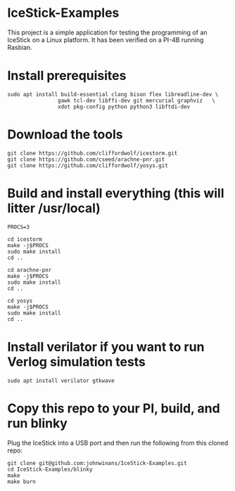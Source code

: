 # IceStick-Examples

This project is a simple application for testing the programming of 
an IceStick on a Linux platform.  It has been verified on a 
PI-4B running Rasbian.

# Install prerequisites

    sudo apt install build-essential clang bison flex libreadline-dev \
                    gawk tcl-dev libffi-dev git mercurial graphviz   \
                    xdot pkg-config python python3 libftdi-dev


# Download the tools

    git clone https://github.com/cliffordwolf/icestorm.git
    git clone https://github.com/cseed/arachne-pnr.git
    git clone https://github.com/cliffordwolf/yosys.git


# Build and install everything (this will litter /usr/local)

    PROCS=3

    cd icestorm
    make -j$PROCS
    sudo make install
    cd ..

    cd arachne-pnr
    make -j$PROCS
    sudo make install
    cd ..

    cd yosys
    make -j$PROCS
    sudo make install
    cd ..


# Install verilator if you want to run Verlog simulation tests

	sudo apt install verilator gtkwave

# Copy this repo to your PI, build, and run blinky

Plug the IceStick into a USB port and then run the following from this cloned repo:

	git clone git@github.com:johnwinans/IceStick-Examples.git
	cd IceStick-Examples/blinky
	make
	make burn
